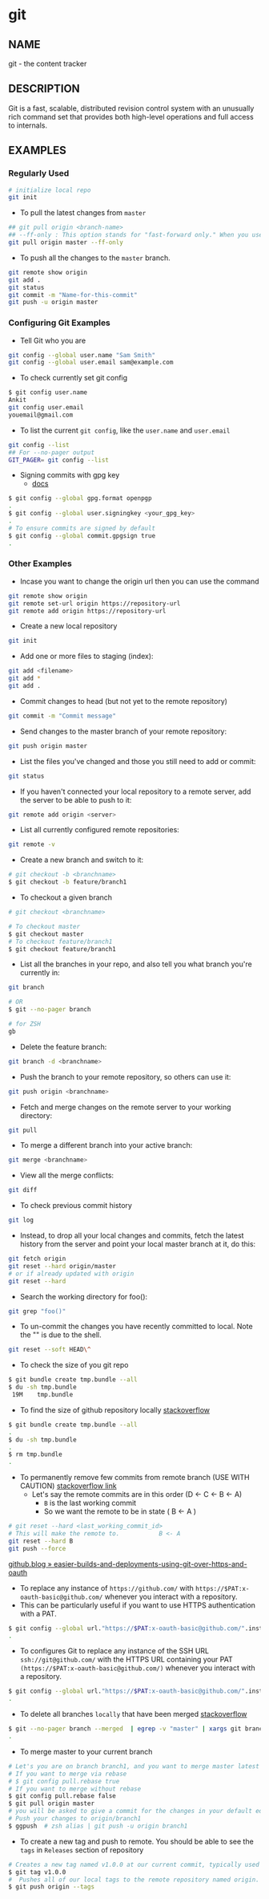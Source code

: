 # git

## NAME

git - the content tracker

## DESCRIPTION

Git is a fast, scalable, distributed revision control system with an unusually rich command set that provides both high-level operations and full access to internals.

## EXAMPLES

### Regularly Used

```bash
# initialize local repo
git init
```

- To pull the latest changes from `master`

```bash
## git pull origin <branch-name>
## --ff-only : This option stands for "fast-forward only." When you use this option, git pull will only complete if the changes can be merged into your local branch using a fast-forward merge. A fast-forward merge happens when there are no divergent commits between the local and remote branches, meaning your local branch can just be "fast-forwarded" to match the remote branch
git pull origin master --ff-only
```

- To push all the changes to the `master` branch.

```bash
git remote show origin
git add .
git status
git commit -m "Name-for-this-commit"
git push -u origin master
```

### Configuring Git Examples

- Tell Git who you are

```bash
git config --global user.name "Sam Smith"
git config --global user.email sam@example.com
```

- To check currently set git config

```bash
$ git config user.name
Ankit
git config user.email
youemail@gmail.com
```

- To list the current `git config`, like the `user.name` and `user.email`

```bash
git config --list
## For --no-pager output
GIT_PAGER= git config --list
```

- Signing commits with gpg key
  - [docs](https://docs.github.com/en/authentication/managing-commit-signature-verification/signing-commits)

```bash
$ git config --global gpg.format openpgp
.
$ git config --global user.signingkey <your_gpg_key>
.
# To ensure commits are signed by default
$ git config --global commit.gpgsign true
.
```

### Other Examples

- Incase you want to change the origin url then you can use the command

```bash
git remote show origin
git remote set-url origin https://repository-url
git remote add origin https://repository-url
```

- Create a new local repository

```bash
git init
```

- Add one or more files to staging (index):

```bash
git add <filename>
git add *
git add .
```

- Commit changes to head (but not yet to the remote repository)

```bash
git commit -m "Commit message"
```

- Send changes to the master branch of your remote repository:

```bash
git push origin master
```

- List the files you've changed and those you still need to add or commit:

```bash
git status
```

- If you haven't connected your local repository to a remote server, add the server to be able to push to it:

```bash
git remote add origin <server>
```

- List all currently configured remote repositories:

```bash
git remote -v
```

- Create a new branch and switch to it:

```bash
# git checkout -b <branchname>
$ git checkout -b feature/branch1
```

- To checkout a given branch

```bash
# git checkout <branchname>

# To checkout master
$ git checkout master
# To checkout feature/branch1
$ git checkout feature/branch1
```

- List all the branches in your repo, and also tell you what branch you're currently in:

```bash
git branch

# OR
$ git --no-pager branch

# for ZSH
gb
```

- Delete the feature branch:

```bash
git branch -d <branchname>
```

- Push the branch to your remote repository, so others can use it:

```bash
git push origin <branchname>
```

- Fetch and merge changes on the remote server to your working directory:

```bash
git pull
```

- To merge a different branch into your active branch:

```bash
git merge <branchname>
```

- View all the merge conflicts:

```bash
git diff
```

- To check previous commit history

```bash
git log
```

- Instead, to drop all your local changes and commits, fetch the latest history from the server and point your local master branch at it, do this:

```bash
git fetch origin
git reset --hard origin/master
# or if already updated with origin
git reset --hard
```

- Search the working directory for foo():

```bash
git grep "foo()"
```

- To un-commit the changes you have recently committed to local. Note the "\" is due to the shell.

```bash
git reset --soft HEAD\^
```

- To check the size of you git repo

```bash
$ git bundle create tmp.bundle --all
$ du -sh tmp.bundle
 19M    tmp.bundle
```

- To find the size of github repository locally [stackoverflow](https://stackoverflow.com/questions/8185276/find-size-of-git-repository)

```bash
$ git bundle create tmp.bundle --all
.
$ du -sh tmp.bundle
.
$ rm tmp.bundle
.
```

- To permanently remove few commits from remote branch (USE WITH CAUTION) [stackoverflow link](https://stackoverflow.com/questions/3293531/how-to-permanently-remove-few-commits-from-remote-branch)
  - Let's say the remote commits are in this order (D <- C <- B <- A)
    - `B` is the last working commit
    - So we want the remote to be in state ( B <- A )

```bash
# git reset --hard <last_working_commit_id>
# This will make the remote to.           B <- A
git reset --hard B
git push --force
```

[github.blog » easier-builds-and-deployments-using-git-over-https-and-oauth](https://github.blog/2012-09-21-easier-builds-and-deployments-using-git-over-https-and-oauth/)

- To replace any instance of `https://github.com/` with `https://$PAT:x-oauth-basic@github.com/` whenever you interact with a repository.
- This can be particularly useful if you want to use HTTPS authentication with a PAT.

```bash
$ git config --global url."https://$PAT:x-oauth-basic@github.com/".insteadOf "https://github.com/"
.
```

- To configures Git to replace any instance of the SSH URL `ssh://git@github.com/` with the HTTPS URL containing your PAT `(https://$PAT:x-oauth-basic@github.com/)` whenever you interact with a repository.

```bash
$ git config --global url."https://$PAT:x-oauth-basic@github.com/".insteadOf "ssh://git@github.com/"
.
```

- To delete all branches `locally` that have been merged [stackoverflow](https://stackoverflow.com/questions/6127328/how-do-i-delete-all-git-branches-which-have-been-merged)

```bash
$ git --no-pager branch --merged  | egrep -v "master" | xargs git branch -d
.
```

- To merge master to your current branch

```bash
# Let's you are on branch branch1, and you want to merge master latest changes to branch1
# If you want to merge via rebase
# $ git config pull.rebase true
# If you want to merge without rebase
$ git config pull.rebase false
$ git pull origin master
# you will be asked to give a commit for the changes in your default editor, save and close the file
# Push your changes to origin/branch1
$ ggpush  # zsh alias | git push -u origin branch1
```

- To create a new tag and push to remote. You should be able to see the `tags` in `Releases` section of repository

```bash
# Creates a new tag named v1.0.0 at our current commit, typically used to mark a release.
$ git tag v1.0.0
#  Pushes all of our local tags to the remote repository named origin.
$ git push origin --tags
```

